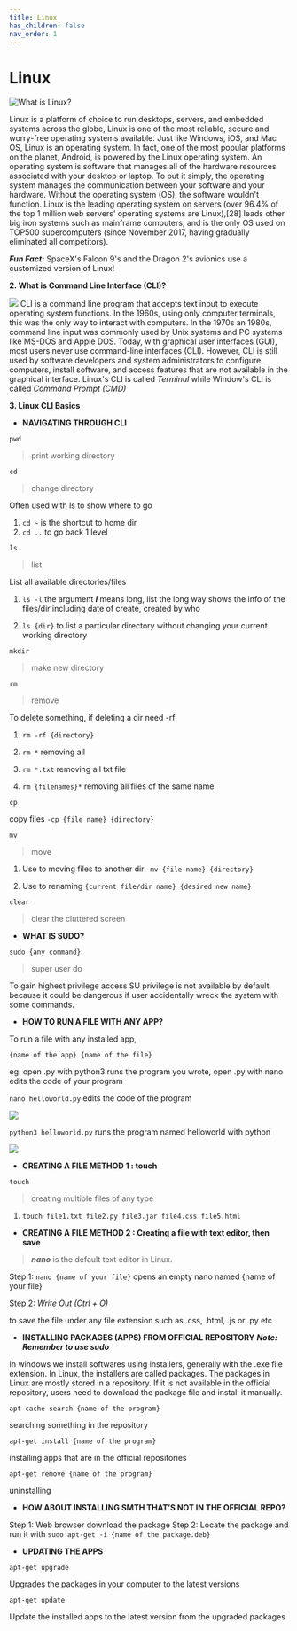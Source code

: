 ```yaml
---
title: Linux
has_children: false
nav_order: 1
---
```


# Linux

![What is Linux?](images/linux%20logo.png)

Linux is a platform of choice to run desktops, servers, and embedded systems across the globe, Linux is one of the most reliable, secure and worry-free operating systems available. Just like Windows, iOS, and Mac OS, Linux is an operating system. In fact, one of the most popular platforms on the planet, Android, is powered by the Linux operating system. An operating system is software that manages all of the hardware resources associated with your desktop or laptop. To put it simply, the operating system manages the communication between your software and your hardware. Without the operating system (OS), the software wouldn't function. Linux is the leading operating system on servers (over 96.4% of the top 1 million web servers' operating systems are Linux),[28] leads other big iron systems such as mainframe computers, and is the only OS used on TOP500 supercomputers (since November 2017, having gradually eliminated all competitors).

**_Fun Fact:_**
SpaceX's Falcon 9's and the Dragon 2's avionics use a customized version of Linux!

**2. What is Command Line Interface (CLI)?**

![](images/terminal%20vs%20cmd.png)
CLI is a command line program that accepts text input to execute operating system functions.
In the 1960s, using only computer terminals, this was the only way to interact with computers.
In the 1970s an 1980s, command line input was commonly used by Unix systems and PC systems like MS-DOS and Apple DOS.
Today, with graphical user interfaces (GUI), most users never use command-line interfaces (CLI).
However, CLI is still used by software developers and system administrators to configure computers, install software, and access features that are not available in the graphical interface.
Linux's CLI is called _Terminal_ while Window's CLI is called _Command Prompt (CMD)_

**3. Linux CLI Basics**

- **NAVIGATING THROUGH CLI**

```
pwd
```

> print working directory

```
cd
```

> change directory

Often used with ls to show where to go

1. `cd ~`
   is the shortcut to home dir
2. `cd ..`
   to go back 1 level

```
ls
```

> list

List all available directories/files

1. `ls -l`
   the argument **_l_** means long, list the long way shows the info of the files/dir including date of create, created by who

2. `ls {dir}`
   to list a particular directory without changing your current working directory

`mkdir `

> make new directory

```
rm
```

> remove

To delete something, if deleting a dir need -rf

1. `rm -rf {directory}`

2. `rm *`
   removing all

3. `rm *.txt`
   removing all txt file

4. `rm {filenames}*`
   removing all files of the same name

```
cp
```

copy files
`-cp {file name} {directory}`

```
mv
```

> move

1. Use to moving files to another dir
   `-mv {file name} {directory}`

2. Use to renaming
   `{current file/dir name} {desired new name}`

```
clear
```

> clear the cluttered screen

- **WHAT IS SUDO?**

`sudo {any command}`

> super user do

To gain highest privilege access
SU privilege is not available by default because it could be dangerous if user accidentally wreck the system with some commands.

- **HOW TO RUN A FILE WITH ANY APP?**

To run a file with any installed app,

```
{name of the app} {name of the file}
```

eg: open .py with python3 runs the program you wrote, open .py with nano edits the code of your program

`nano helloworld.py` edits the code of the program

![](images/run%20w%20nano.PNG)

`python3 helloworld.py` runs the program named helloworld with python

![](images/run%20w%20python.PNG)

- **CREATING A FILE METHOD 1 : touch**

```
touch
```

> creating multiple files of any type

1. `touch file1.txt file2.py file3.jar file4.css file5.html`

- **CREATING A FILE METHOD 2 : Creating a file with text editor, then save**

> **_nano_** is the default text editor in Linux.

Step 1:
`nano {name of your file}` opens an empty nano named {name of your file}

Step 2:
_Write Out (Ctrl + O)_

to save the file under any file extension such as .css, .html, .js or .py etc

- **INSTALLING PACKAGES (APPS) FROM OFFICIAL REPOSITORY**
  **_Note: Remember to use sudo_**

In windows we install softwares using installers, generally with the .exe file extension. In Linux, the installers are called packages. The packages in Linux are mostly stored in a repository. If it is not available in the official repository, users need to download the package file and install it manually.

```
apt-cache search {name of the program}
```

searching something in the repository

```
apt-get install {name of the program}
```

installing apps that are in the official repositories

```
apt-get remove {name of the program}
```

uninstalling

- **HOW ABOUT INSTALLING SMTH THAT’S NOT IN THE OFFICIAL REPO?**

Step 1: Web browser download the package
Step 2: Locate the package and run it with `sudo apt-get -i {name of the package.deb}`

- **UPDATING THE APPS**

```
apt-get upgrade
```

Upgrades the packages in your computer to the latest versions

```
apt-get update
```

Update the installed apps to the latest version from the upgraded packages
